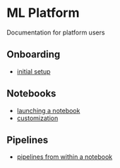# ML Platform

Documentation for platform users

## Onboarding

-   [initial setup](./initialization/account.md)

## Notebooks

-   [launching a notebook](./notebooks/configuration.md)
-   [customization](./notebooks/customization.md)

## Pipelines

-   [pipelines from within a notebook](./pipelines/notebook-access.md)